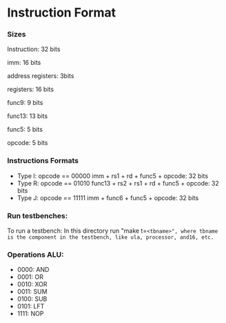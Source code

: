 # Instruction Format 

### Sizes

Instruction: 32 bits

imm: 16 bits

address registers: 3bits

registers: 16 bits

func9: 9 bits

func13: 13 bits

func5: 5 bits

opcode: 5 bits

### Instructions Formats

* Type I: opcode == 00000
  imm + rs1 + rd + func5 + opcode: 32 bits
* Type R: opcode == 01010
  func13 + rs2 + rs1 + rd + func5 + opcode: 32 bits
* Type J: opcode == 11111
  imm + func6 + func5 + opcode: 32 bits

### Run testbenches:

To run a testbench: In this directory run "make t=`<tbname>", where tbname is the component in the testbench, like ula, processor, and16, etc.`

### Operations ALU:

* 0000: AND
* 0001: OR
* 0010: XOR
* 0011: SUM
* 0100: SUB
* 0101: LFT
* 1111: NOP
